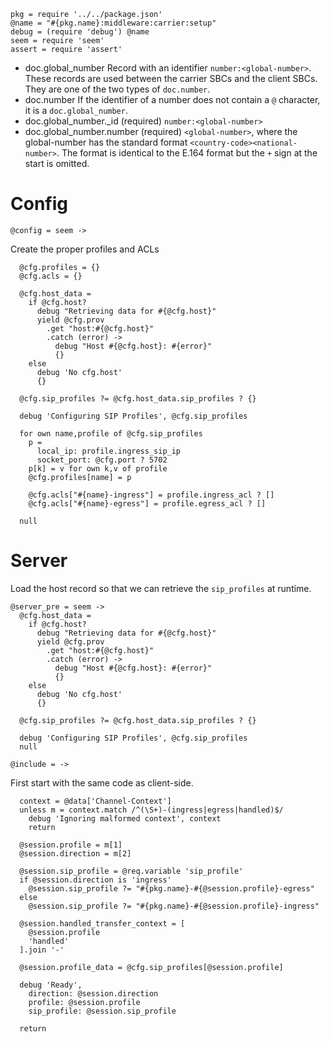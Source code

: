     pkg = require '../../package.json'
    @name = "#{pkg.name}:middleware:carrier:setup"
    debug = (require 'debug') @name
    seem = require 'seem'
    assert = require 'assert'

* doc.global_number Record with an identifier `number:<global-number>`. These records are used between the carrier SBCs and the client SBCs. They are one of the two types of `doc.number`.
* doc.number If the identifier of a number does not contain a `@` character, it is a `doc.global_number`.
* doc.global_number._id (required) `number:<global-number>`
* doc.global_number.number (required) `<global-number>`, where the global-number has the standard format `<country-code><national-number>`. The format is identical to the E.164 format but the `+` sign at the start is omitted.

Config
======

    @config = seem ->

Create the proper profiles and ACLs

      @cfg.profiles = {}
      @cfg.acls = {}

      @cfg.host_data =
        if @cfg.host?
          debug "Retrieving data for #{@cfg.host}"
          yield @cfg.prov
            .get "host:#{@cfg.host}"
            .catch (error) ->
              debug "Host #{@cfg.host}: #{error}"
              {}
        else
          debug 'No cfg.host'
          {}

      @cfg.sip_profiles ?= @cfg.host_data.sip_profiles ? {}

      debug 'Configuring SIP Profiles', @cfg.sip_profiles

      for own name,profile of @cfg.sip_profiles
        p =
          local_ip: profile.ingress_sip_ip
          socket_port: @cfg.port ? 5702
        p[k] = v for own k,v of profile
        @cfg.profiles[name] = p

        @cfg.acls["#{name}-ingress"] = profile.ingress_acl ? []
        @cfg.acls["#{name}-egress"] = profile.egress_acl ? []

      null

Server
======

Load the host record so that we can retrieve the `sip_profiles` at runtime.

    @server_pre = seem ->
      @cfg.host_data =
        if @cfg.host?
          debug "Retrieving data for #{@cfg.host}"
          yield @cfg.prov
            .get "host:#{@cfg.host}"
            .catch (error) ->
              debug "Host #{@cfg.host}: #{error}"
              {}
        else
          debug 'No cfg.host'
          {}

      @cfg.sip_profiles ?= @cfg.host_data.sip_profiles ? {}

      debug 'Configuring SIP Profiles', @cfg.sip_profiles
      null

    @include = ->

First start with the same code as client-side.

      context = @data['Channel-Context']
      unless m = context.match /^(\S+)-(ingress|egress|handled)$/
        debug 'Ignoring malformed context', context
        return

      @session.profile = m[1]
      @session.direction = m[2]

      @session.sip_profile = @req.variable 'sip_profile'
      if @session.direction is 'ingress'
        @session.sip_profile ?= "#{pkg.name}-#{@session.profile}-egress"
      else
        @session.sip_profile ?= "#{pkg.name}-#{@session.profile}-ingress"

      @session.handled_transfer_context = [
        @session.profile
        'handled'
      ].join '-'

      @session.profile_data = @cfg.sip_profiles[@session.profile]

      debug 'Ready',
        direction: @session.direction
        profile: @session.profile
        sip_profile: @session.sip_profile

      return
